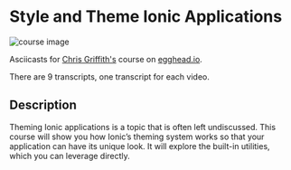 # Style and Theme Ionic Applications

![course image](https://d2eip9sf3oo6c2.cloudfront.net/tags/images/000/000/324/full/ioniclogo.png)

Asciicasts for [Chris Griffith's](https://egghead.io/instructors/chris-griffith) course on [egghead.io](https://egghead.io).

There are 9 transcripts, one transcript for each video.

## Description
Theming Ionic applications is a topic that is often left undiscussed. This course will show you how Ionic’s theming system works so that your application can have its unique look. It will explore the built-in utilities, which you can leverage directly.